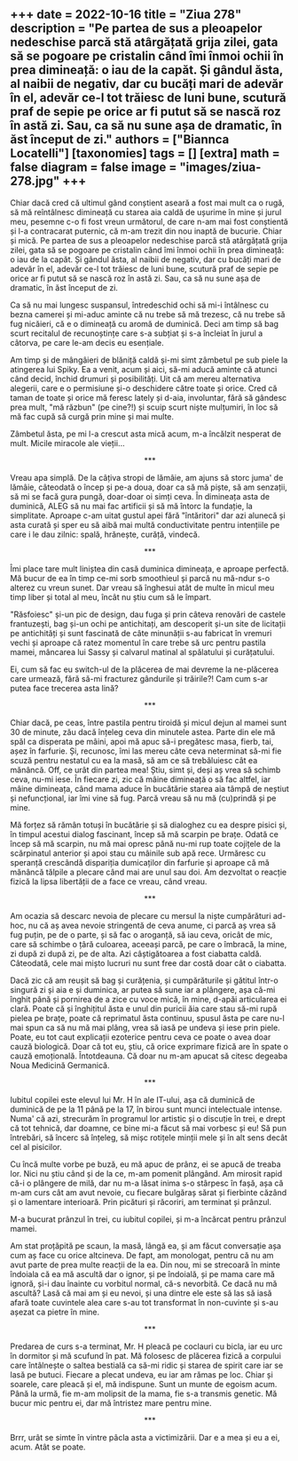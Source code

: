 
+++
date = 2022-10-16
title = "Ziua 278"
description = "Pe partea de sus a pleoapelor nedeschise parcă stă atârgățată grija zilei, gata să se pogoare pe cristalin când îmi înmoi ochii în prea dimineață: o iau de la capăt. Și gândul ăsta, al naibii de negativ, dar cu bucăți mari de adevăr în el, adevăr ce-l tot trăiesc de luni bune, scutură praf de sepie pe orice ar fi putut să se nască roz în astă zi. Sau, ca să nu sune așa de dramatic, în ăst început de zi."
authors = ["Biannca Locatelli"]
[taxonomies]
tags = []
[extra]
math = false
diagram = false
image = "images/ziua-278.jpg"
+++
---

Chiar dacă cred că ultimul gând conștient aseară a fost mai mult ca o rugă, să mă reîntâlnesc dimineață cu starea aia caldă de ușurime în mine și jurul meu, pesemne c-o fi fost vreun următorul, de care n-am mai fost conștientă și l-a contracarat puternic, că m-am trezit din nou inaptă de bucurie. Chiar și mică. Pe partea de sus a pleoapelor nedeschise parcă stă atârgățată grija zilei, gata să se pogoare pe cristalin când îmi înmoi ochii în prea dimineață: o iau de la capăt. Și gândul ăsta, al naibii de negativ, dar cu bucăți mari de adevăr în el, adevăr ce-l tot trăiesc de luni bune, scutură praf de sepie pe orice ar fi putut să se nască roz în astă zi. Sau, ca să nu sune așa de dramatic, în ăst început de zi.

Ca să nu mai lungesc suspansul, întredeschid ochi să mi-i întâlnesc cu bezna camerei și mi-aduc aminte că nu trebe să mă trezesc, că nu trebe să fug nicăieri, că e o dimineață cu aromă de duminică. Deci am timp să bag scurt recitalul de recunoștințe care s-a subțiat și s-a încleiat în jurul a câtorva, pe care le-am decis eu esențiale.

Am timp și de mângâieri de blăniță caldă și-mi simt zâmbetul pe sub piele la atingerea lui Spiky. Ea a venit, acum și aici, să-mi aducă aminte că atunci când decid, închid drumuri și posibilități. Uit că am mereu alternativa alegerii, care e o permisiune și-o deschidere către toate și orice. Cred că taman de toate și orice mă feresc lately și d-aia, involuntar, fără să gândesc prea mult, "mă răzbun" (pe cine?!) și scuip scurt niște mulțumiri, în loc să mă fac cupă să curgă prin mine și mai multe.

Zâmbetul ăsta, pe mi l-a crescut asta mică acum, m-a încălzit nesperat de mult. Micile miracole ale vieții…

<p style="text-align: center;">***</p>

Vreau apa simplă. De la câțiva stropi de lămâie, am ajuns să storc juma' de lămâie, câteodată o încep și pe-a doua, doar ca să mă piște, să am senzații, să mi se facă gura pungă, doar-doar oi simți ceva. În dimineața asta de duminică, ALEG să nu mai fac artificii și să mă întorc la fundație, la simplitate. Aproape c-am uitat gustul apei fără "întăritori" dar azi alunecă și asta curată și sper eu să aibă mai multă conductivitate pentru intențiile pe care i le dau zilnic: spală, hrănește, curăță, vindecă.

<p style="text-align: center;">***</p>

Îmi place tare mult liniștea din casă duminica dimineața, e aproape perfectă. Mă bucur de ea în timp ce-mi sorb smoothieul și parcă nu mă-ndur s-o alterez cu vreun sunet. Dar vreau să înghesui atât de multe în micul meu timp liber și total al meu, încât nu știu cum să le împart.

"Răsfoiesc" și-un pic de design, dau fuga și prin câteva renovări de castele frantuzești, bag și-un ochi pe antichitați, am descoperit și-un site de licitații pe antichități și sunt fascinată de câte minunății s-au fabricat în vremuri vechi și aproape că ratez momentul în care trebe să urc pentru pastila mamei, mâncarea lui Sassy și calvarul matinal al spălatului și curățatului.

Ei, cum să fac eu switch-ul de la plăcerea de mai devreme la ne-plăcerea care urmează, fără să-mi fracturez gândurile și trăirile?! Cam cum s-ar putea face trecerea asta lină?

<p style="text-align: center;">***</p>

Chiar dacă, pe ceas, între pastila pentru tiroidă și micul dejun al mamei sunt 30 de minute, zău dacă înțeleg ceva din minutele astea. Parte din ele mă spăl ca disperata pe mâini, apoi mă apuc să-i pregătesc masa, fierb, tai, așez în farfurie. Și, recunosc, îmi las mereu câte ceva neterminat să-mi fie scuză pentru nestatul cu ea la masă, să am ce să trebăluiesc cât ea mănâncă. Off, ce urât din partea mea! Știu, simt și, deși aș vrea să schimb ceva, nu-mi iese. În fiecare zi, zic că mâine dimineață o să fac altfel, iar mâine dimineața, când mama aduce în bucătărie starea aia tâmpă de neștiut și nefuncțional, iar îmi vine să fug. Parcă vreau să nu mă (cu)prindă și pe mine.

Mă forțez să rămân totuși în bucătărie și să dialoghez cu ea despre pisici și, în timpul acestui dialog fascinant, încep să mă scarpin pe brațe. Odată ce încep să mă scarpin, nu mă mai opresc până nu-mi rup toate cojițele de la scărpinatul anterior și apoi stau cu mâinile sub apă rece. Urmăresc cu speranță crescândă dispariția dumicaților din farfurie și aproape că mă mănâncă tălpile a plecare când mai are unul sau doi. Am dezvoltat o reacție fizică la lipsa libertății de a face ce vreau, când vreau.

<p style="text-align: center;">***</p>

Am ocazia să descarc nevoia de plecare cu mersul la niște cumpărături ad-hoc, nu că aș avea nevoie stringentă de ceva anume, ci parcă aș vrea să fug puțin, pe de o parte, și să fac o aroganță, să iau ceva, oricât de mic, care să schimbe o țâră culoarea, aceeași parcă, pe care o îmbracă, la mine, zi după zi după zi, pe de alta. Azi câștigătoarea a fost ciabatta caldă. Câteodată, cele mai mișto lucruri nu sunt free dar costă doar cât o ciabatta.

Dacă zic că am reușit să bag și curățenia, și cumpărăturile și gătitul într-o singură zi și aia e și duminica, ar putea să sune iar a plângere, așa că-mi înghit până și pornirea de a zice cu voce mică, în mine, d-apăi articularea ei clară. Poate că și înghițitul ăsta e unul din puricii ăia care stau să-mi rupă pielea pe brațe, poate că reprimatul ăsta continuu, spusul ăsta pe care nu-l mai spun ca să nu mă mai plâng, vrea să iasă pe undeva și iese prin piele. Poate, eu tot caut explicații ezoterice pentru ceva ce poate o avea doar cauză biologică. Doar că tot eu, știu, că orice exprimare fizică are în spate o cauză emoțională. Întotdeauna. Că doar nu m-am apucat să citesc degeaba Noua Medicină Germanică.

<p style="text-align: center;">***</p>

Iubitul copilei este elevul lui Mr. H în ale IT-ului, așa că duminică de duminică de pe la 11 până pe la 17, în birou sunt munci intelectuale intense. Numa' că azi, strecurăm în programul lor artistic și o discuție în trei, e drept că tot tehnică, dar doamne, ce bine mi-a făcut să mai vorbesc și eu! Să pun întrebări, să încerc să înțeleg, să mișc rotițele minții mele și în alt sens decât cel al pisicilor.

Cu încă multe vorbe pe buză, eu mă apuc de prânz, ei se apucă de treaba lor. Nici nu știu când și de la ce, m-am pomenit plângând. Am mirosit rapid că-i o plângere de milă, dar nu m-a lăsat inima s-o stârpesc în fașă, așa că m-am curs cât am avut nevoie, cu fiecare bulgăraș sărat și fierbinte căzând și o lamentare interioară. Prin picături și răcoriri, am terminat și prânzul.

M-a bucurat prânzul în trei, cu iubitul copilei, și m-a încărcat pentru prânzul mamei.

Am stat proțăpită pe scaun, la masă, lângă ea, și am făcut conversație așa cum aș face cu orice altcineva. De fapt, am monologat, pentru că nu am avut parte de prea multe reacții de la ea. Din nou, mi se strecoară în minte îndoiala că ea mă ascultă dar o ignor, și pe îndoială, și pe mama care mă ignoră, și-i dau înainte cu vorbitul normal, că-s nevorbită. Ce dacă nu mă ascultă? Lasă că mai am și eu nevoi, și una dintre ele este să las să iasă afară toate cuvintele alea care s-au tot transformat în non-cuvinte și s-au așezat ca pietre în mine.

<p style="text-align: center;">***</p>

Predarea de curs s-a terminat, Mr. H pleacă pe coclauri cu bicla, iar eu urc în dormitor și mă scufund în pat. Mă folosesc de plăcerea fizică a corpului care întâlnește o saltea bestială ca să-mi ridic și starea de spirit care iar se lasă pe butuci. Fiecare a plecat undeva, eu iar am rămas pe loc. Chiar și soarele, care pleacă și el, mă indispune. Sunt un munte de egoism acum. Până la urmă, fie m-am molipsit de la mama, fie s-a transmis genetic. Mă bucur mic pentru ei, dar mă întristez mare pentru mine.

<p style="text-align: center;">***</p>

Brrr, urât se simte în vintre pâcla asta a victimizării. Dar e a mea și eu a ei, acum. Atât se poate.
